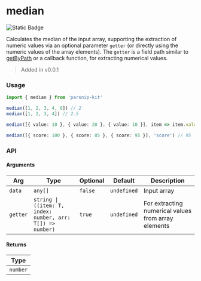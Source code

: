 # median
![Static Badge](https://img.shields.io/badge/Coverage-100.00%-FF8C00)
      
Calculates the median of the input array, supporting the extraction of numeric values via an optional parameter `getter` (or directly using the numeric values of the array elements). The `getter` is a field path similar to [getByPath](../object/getByPath) or a callback function, for extracting numerical values.

> Added in v0.0.1



### Usage

```ts
import { median } from 'parsnip-kit'

median([1, 2, 3, 4, 0]) // 2
median([1, 2, 3, 4]) // 2.5

median([{ value: 10 }, { value: 20 }, { value: 10 }], item => item.value) // 10

median([{ score: 100 }, { score: 85 }, { score: 95 }], 'score') // 95
```


### API

#### Arguments

| Arg | Type | Optional | Default | Description |
| --- | --- | --- | --- | --- |
| `data` | `any[]` | `false` | `undefined` | Input array |
| `getter` | `string \| ((item: T, index: number, arr: T[]) => number)` | `true` | `undefined` | For extracting numerical values from array elements |

#### Returns

| Type |
| ---  |
| `number`  |
